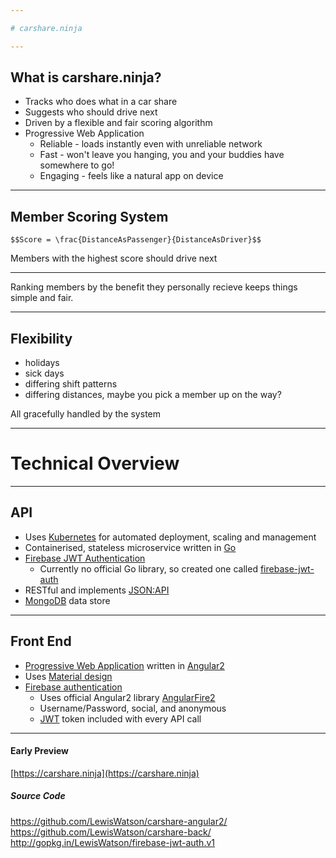 ```yaml
---

# carshare.ninja

---
```


## What is carshare.ninja?

- Tracks who does what in a car share <!-- .element: class="fragment" data-fragment-index="1" -->
- Suggests who should drive next <!-- .element: class="fragment" data-fragment-index="2" -->
- Driven by a flexible and fair scoring algorithm <!-- .element: class="fragment" data-fragment-index="3" -->
- Progressive Web Application <!-- .element: class="fragment" data-fragment-index="4" -->
  - Reliable - loads instantly even with unreliable network
  - Fast - won't leave you hanging, you and your buddies have somewhere to go!
  - Engaging - feels like a natural app on device

---

## Member Scoring System

`$$Score = \frac{DistanceAsPassenger}{DistanceAsDriver}$$`

Members with the highest score should drive next <!-- .element: class="fragment" data-fragment-index="2" -->

---

Ranking members by the benefit they personally recieve keeps things simple and fair.

---

## Flexibility

- holidays 
- sick days 
- differing shift patterns 
- differing distances, maybe you pick a member up on the way?

All gracefully handled by the system

---

# Technical Overview

---

## API

- Uses [Kubernetes](https://kubernetes.io/) for automated deployment, scaling and management
- Containerised, stateless microservice written in [Go](https://golang.org)
- [Firebase JWT Authentication](https://firebase.google.com/docs/auth/admin/verify-id-tokens#verify_id_tokens_using_a_third-party_jwt_library) 
  - Currently no official Go library, so created one called [firebase-jwt-auth](https://github.com/LewisWatson/firebase-jwt-auth)
- RESTful and implements [JSON:API](http://jsonapi.org/) 
- [MongoDB](https://www.mongodb.com/) data store

---

## Front End

- [Progressive Web Application](https://developers.google.com/web/progressive-web-apps/) written in [Angular2](https://angular.io/)
- Uses [Material design](https://material.io/guidelines/material-design/introduction.html)
- [Firebase authentication](https://firebase.google.com/docs/auth/)
  - Uses official Angular2 library [AngularFire2](https://github.com/angular/angularfire2)
  - Username/Password, social, and anonymous
  - [JWT](https://jwt.io) token included with every API call

---

#### Early Preview

[https://carshare.ninja](https://carshare.ninja)

##### Source Code

https://github.com/LewisWatson/carshare-angular2/
https://github.com/LewisWatson/carshare-back/
http://gopkg.in/LewisWatson/firebase-jwt-auth.v1